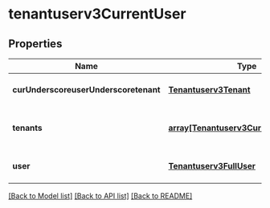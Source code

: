 # tenantuserv3CurrentUser

## Properties
Name | Type | Description | Notes
------------ | ------------- | ------------- | -------------
**curUnderscoreuserUnderscoretenant** | [**Tenantuserv3Tenant**](Tenantuserv3Tenant.md) |  | [optional] [default to null]
**tenants** | [**array[Tenantuserv3CurrentUserTenant]**](Tenantuserv3CurrentUserTenant.md) | List of tenants for current user | [optional] [default to null]
**user** | [**Tenantuserv3FullUser**](Tenantuserv3FullUser.md) |  | [optional] [default to null]

[[Back to Model list]](../README.md#documentation-for-models) [[Back to API list]](../README.md#documentation-for-api-endpoints) [[Back to README]](../README.md)


